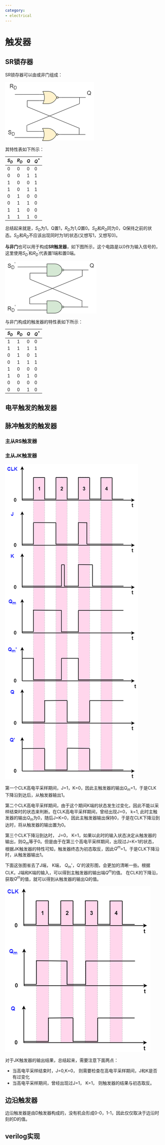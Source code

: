 ```yaml
---
category: 
- electrical
---
```


# 触发器

## SR锁存器

SR锁存器可以由或非门组成：

![SR锁存器](https://github.com/zgjsxx/static-img-repo/raw/main/blog/electricity/SR-latch/SR-latch.png)

其特性表如下所示：

|${S}_{D}$| ${R}_{D}$|$Q$|${Q}^{*}$ | 
|--|--|--|--|
|0 | 0| 0 | 0|
|0 | 0| 1 | 1|
|1 | 0| 0 | 1|
|1 | 0| 1 | 1|
|0 | 1| 0 | 0|
|0 | 1| 1 | 0|
|1 | 1| 0 | 0|
|1 | 1| 1 | 0|


总结起来就是，${S}_{D}$为1，Q置1，${R}_{D}$为1,$Q$置0。${S}_{D}$和${R}_{D}$同为0，Q保持之前的状态。${S}_{D}$和${R}_{D}$不应该出现同时为1的状态(又想写1，又想写0)。

**与非门**也可以用于构成**SR触发器**，如下图所示，这个电路是以0作为输入信号的，这里使用${S}_{D}^{'}$和${R}_{D}^{'}$代表置1端和置0端。

![SR锁存器](https://github.com/zgjsxx/static-img-repo/raw/main/blog/electricity/SR-latch/SR-latch-2.png)

与非门构成的触发器的特性表如下所示：

|${S}_{D}$| ${R}_{D}$|$Q$|${Q}^{*}$ | 
|--|--|--|--|
|1 | 1| 0 | 0|
|1 | 1| 1 | 1|
|0 | 1| 0 | 1|
|0 | 1| 1 | 1|
|1 | 0| 0 | 0|
|1 | 0| 1 | 0|
|0 | 0| 0 | 0|
|0 | 0| 1 | 0|



## 电平触发的触发器

## 脉冲触发的触发器

### 主从RS触发器

### 主从JK触发器

![主从JK触发器](https://github.com/zgjsxx/static-img-repo/raw/main/blog/electricity/SR-latch/jk_pulse_trigger.png)

第一个CLK高电平采样期间，J=1，K=0，因此主触发器的输出${Q}_{m}$=1，于是CLK下降沿到达后，从触发器输出1。

第二个CLK高电平采样期间，由于这个期间K端的状态发生过变化，因此不能以采样结束时的状态来判断。在CLK高电平采样期间，曾经出现J=0， k=1, 此时主触发器的输出${Q}_{m}$为0，随后J=K=0，因此主触发器输出保持0，于是在CLK下降沿到达时，将从触发器的输出置为0。

第三个CLK下降沿到达时， J=0， K=1，如果以此时的输入状态决定从触发器的输出，则${Q}_{m}$等于0。但是由于在第三个高电平采样期间，出现过J=K=1的状态，根据JK触发器的特性可知，触发器终态为初态取反，因此${Q}^{m}$=1。于是CLK下降沿时，从触发器输出1。

下面这张图省去了J端， K端， ${Q}_{m}$'，Q'的波形图，会更加的清晰一些。根据CLK，J端和K端的输入，可以得到主触发器的输出端${Q}^{m}$的值。 在CLK的下降沿，获取${Q}^{m}$的值，就可以得到从触发器的输出Q的值。

![主从JK触发器2](https://github.com/zgjsxx/static-img-repo/raw/main/blog/electricity/SR-latch/jk_pulse_trigger2.png)

对于JK触发器的输出结果，总结起来，需要注意下面两点：
- 当高电平采样结束时，J=0,K=0， 则需要检查在高电平采样期间，J和K是否有过变化
- 当高电平采样期间，曾经出现过J=1， K=1， 则触发器的结果与初态取反。

## 边沿触发器

边沿触发器是由D触发器构成的，没有机会形成0-0，1-1，因此仅仅取决于边沿时刻的D的值。



## verilog实现

